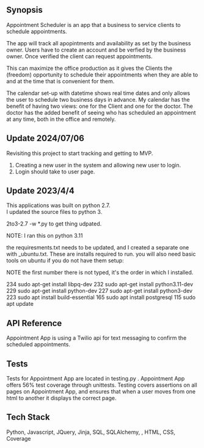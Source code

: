 ## Synopsis
  
Appointment Scheduler is an app that a business to service clients to schedule appointments.

The app will track all apopintments and availability as set by the business owner.  Users have
to create an account and be verfied by the business owner.  Once verified the client can request
appointments.  

This can maximize the office production as it gives the Clients the (freedom) opportunity to 
schedule their appointments when they are able to and at the time that is convenient for them. 

The calendar set-up with datetime shows real time dates and only allows the user to schedule 
two business days in advance. My calendar has the benefit of having two views: one for the Client 
and one for the doctor. The doctor has the added benefit of seeing who has scheduled an 
appointment at any time, both in the office and remotely.

<!--
/*
![homepage](/static/homepage.jpeg?raw=true "Homepage")

Client Log in:
![Client login](/static/Clientlogin.jpeg?raw=true "Client Log in page")

Once user is logged in:
![User page](/static/onceuserloggedin.jpeg?raw=true "Once user is logged in")

Schedule view for Client: 
![Schedule view for Client](/static/Clientscheduleview.jpeg?raw=true"Schedule view for Client")

Confirmed page:
![Confirmed page](/static/confirmedpage.jpeg?raw=true "Confirmed page")

Provider Log in page:
![Provider log in page](/static/providerloginpage.jpeg?raw=true "Provider Log in page")

Schedule view for the doctor:
![schedule view for the doctor](/static/doctorsview.jpeg?raw=true "Schedule view for the doctor")
*/

## Installation
Appointment App requires a requirements.txt file installation. Appointment App runs through the server.py file on http://localhost:5000/
-->

## Update 2024/07/06
Revisiting this project to start tracking and getting to MVP.
1. Creating a new user in the system and allowing new user to login.
2. Login should take to user page.

## Update 2023/4/4

This applications was built on python 2.7.  
I updated the source files to python 3. 

2to3-2.7 -w *.py to get thing udpated.

NOTE:  I ran this on python 3.11

the requiresments.txt needs to be updated, and I created a separate one with _ubuntu.txt.  These are installs required to run.
you will also need basic tools on ubuntu if you do not have them setup:

NOTE the first number there is not typed, it's the order in which I installed.

  234  sudo apt-get install libpq-dev
  232  sudo apt-get install python3.11-dev
  229  sudo apt-get install python-dev
  227  sudo apt-get install python3-dev
  223  sudo apt install build-essential
  165  sudo apt install postgresql
  115  sudo apt update


## API Reference

Appointment App is using a Twilio api for text messaging to confirm the scheduled appointments.

## Tests

Tests for Appointment App are located in testing.py . Appointment App offers 56% test coverage through unittests. Testing covers assertions on all pages on Appointment App, and ensures that when a user moves from one html to another it displays the correct page.

## Tech Stack
Python, Javascript, JQuery, Jinja, SQL, SQLAlchemy, , HTML, CSS, Coverage 


